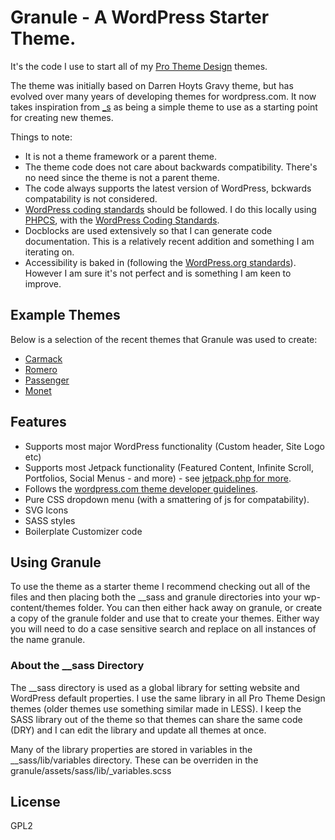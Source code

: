 # Granule - A WordPress Starter Theme.

It's the code I use to start all of my [Pro Theme Design](https://prothemedesign.com) themes.

The theme was initially based on Darren Hoyts Gravy theme, but has evolved over many years of developing themes for wordpress.com. It now takes inspiration from [_s](https://github.com/automattic/_s) as being a simple theme to use as a starting point for creating new themes.

Things to note:

* It is not a theme framework or a parent theme.
* The theme code does not care about backwards compatibility. There's no need since the theme is not a parent theme.
* The code always supports the latest version of WordPress, bckwards compatability is not considered.
* [WordPress coding standards](https://make.wordpress.org/core/handbook/best-practices/coding-standards/php/) should be followed. I do this locally using [PHPCS](https://github.com/squizlabs/PHP_CodeSniffer), with the [WordPress Coding Standards](https://github.com/WordPress-Coding-Standards/WordPress-Coding-Standards).
* Docblocks are used extensively so that I can generate code documentation. This is a relatively recent addition and something I am iterating on.
* Accessibility is baked in (following the [WordPress.org standards](https://make.wordpress.org/themes/handbook/review/accessibility/)). However I am sure it's not perfect and is something I am keen to improve.

## Example Themes

Below is a selection of the recent themes that Granule was used to create:

* [Carmack](https://prothemedesign.com/theme/carmack/)
* [Romero](https://prothemedesign.com/theme/romero/)
* [Passenger](https://prothemedesign.com/theme/passenger/)
* [Monet](https://prothemedesign.com/theme/monet/)

## Features

* Supports most major WordPress functionality (Custom header, Site Logo etc)
* Supports most Jetpack functionality (Featured Content, Infinite Scroll, Portfolios, Social Menus - and more) - see [jetpack.php for more](https://github.com/BinaryMoon/granule/blob/master/granule/inc/jetpack.php).
* Follows the [wordpress.com theme developer guidelines](https://developer.wordpress.com/themes/).
* Pure CSS dropdown menu (with a smattering of js for compatability).
* SVG Icons
* SASS styles
* Boilerplate Customizer code

## Using Granule

To use the theme as a starter theme I recommend checking out all of the files and then placing both the __sass and granule directories into your wp-content/themes folder. You can then either hack away on granule, or create a copy of the granule folder and use that to create your themes. Either way you will need to do a case sensitive search and replace on all instances of the name granule.

### About the __sass Directory

The __sass directory is used as a global library for setting website and WordPress default properties. I use the same library in all Pro Theme Design themes (older themes use something similar made in LESS). I keep the SASS library out of the theme so that themes can share the same code (DRY) and I can edit the library and update all themes at once.

Many of the library properties are stored in variables in the __sass/lib/variables directory. These can be overriden in the granule/assets/sass/lib/_variables.scss

## License

GPL2
